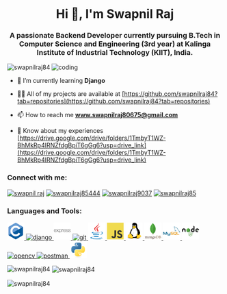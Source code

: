 <h1 align="center">Hi 👋, I'm Swapnil Raj</h1>
<h3 align="center">A passionate Backend Developer currently pursuing B.Tech in Computer Science and Engineering (3rd year) at Kalinga Institute of Industrial Technology (KIIT), India.</h3>

<img align="right" alt="coding" width="400" src="https://user-images.githubusercontent.com/55389276/140866485-8fb1c876-9a8f-4d6a-98dc-08c4981eaf70.gif">

<p align="left"> <img src="https://komarev.com/ghpvc/?username=swapnilraj84&label=Profile%20views&color=0e75b6&style=flat" alt="swapnilraj84" /> </p>

- 🌱 I’m currently learning **Django**

- 👨‍💻 All of my projects are available at [https://github.com/swapnilraj84?tab=repositories](https://github.com/swapnilraj84?tab=repositories)

- 📫 How to reach me **www.swapnilraj80675@gmail.com**

- 📄 Know about my experiences [https://drive.google.com/drive/folders/1TmbyT1WZ-BhMkRp4IRNZfdgBpiT6gGg6?usp=drive_link](https://drive.google.com/drive/folders/1TmbyT1WZ-BhMkRp4IRNZfdgBpiT6gGg6?usp=drive_link)

<h3 align="left">Connect with me:</h3>
<p align="left">
<a href="https://linkedin.com/in/swapnil raj" target="blank"><img align="center" src="https://raw.githubusercontent.com/rahuldkjain/github-profile-readme-generator/master/src/images/icons/Social/linked-in-alt.svg" alt="swapnil raj" height="30" width="40" /></a>
<a href="https://www.hackerrank.com/swapnilraj85444" target="blank"><img align="center" src="https://raw.githubusercontent.com/rahuldkjain/github-profile-readme-generator/master/src/images/icons/Social/hackerrank.svg" alt="swapnilraj85444" height="30" width="40" /></a>
<a href="https://www.leetcode.com/swapnilraj9037" target="blank"><img align="center" src="https://raw.githubusercontent.com/rahuldkjain/github-profile-readme-generator/master/src/images/icons/Social/leet-code.svg" alt="swapnilraj9037" height="30" width="40" /></a>
<a href="https://auth.geeksforgeeks.org/user/swapnilraj85" target="blank"><img align="center" src="https://raw.githubusercontent.com/rahuldkjain/github-profile-readme-generator/master/src/images/icons/Social/geeks-for-geeks.svg" alt="swapnilraj85" height="30" width="40" /></a>
</p>

<h3 align="left">Languages and Tools:</h3>
<p align="left"> <a href="https://www.cprogramming.com/" target="_blank" rel="noreferrer"> <img src="https://raw.githubusercontent.com/devicons/devicon/master/icons/c/c-original.svg" alt="c" width="40" height="40"/> </a> <a href="https://www.djangoproject.com/" target="_blank" rel="noreferrer"> <img src="https://cdn.worldvectorlogo.com/logos/django.svg" alt="django" width="40" height="40"/> </a> <a href="https://expressjs.com" target="_blank" rel="noreferrer"> <img src="https://raw.githubusercontent.com/devicons/devicon/master/icons/express/express-original-wordmark.svg" alt="express" width="40" height="40"/> </a> <a href="https://git-scm.com/" target="_blank" rel="noreferrer"> <img src="https://www.vectorlogo.zone/logos/git-scm/git-scm-icon.svg" alt="git" width="40" height="40"/> </a> <a href="https://www.java.com" target="_blank" rel="noreferrer"> <img src="https://raw.githubusercontent.com/devicons/devicon/master/icons/java/java-original.svg" alt="java" width="40" height="40"/> </a> <a href="https://developer.mozilla.org/en-US/docs/Web/JavaScript" target="_blank" rel="noreferrer"> <img src="https://raw.githubusercontent.com/devicons/devicon/master/icons/javascript/javascript-original.svg" alt="javascript" width="40" height="40"/> </a> <a href="https://www.linux.org/" target="_blank" rel="noreferrer"> <img src="https://raw.githubusercontent.com/devicons/devicon/master/icons/linux/linux-original.svg" alt="linux" width="40" height="40"/> </a> <a href="https://www.mongodb.com/" target="_blank" rel="noreferrer"> <img src="https://raw.githubusercontent.com/devicons/devicon/master/icons/mongodb/mongodb-original-wordmark.svg" alt="mongodb" width="40" height="40"/> </a> <a href="https://www.mysql.com/" target="_blank" rel="noreferrer"> <img src="https://raw.githubusercontent.com/devicons/devicon/master/icons/mysql/mysql-original-wordmark.svg" alt="mysql" width="40" height="40"/> </a> <a href="https://nodejs.org" target="_blank" rel="noreferrer"> <img src="https://raw.githubusercontent.com/devicons/devicon/master/icons/nodejs/nodejs-original-wordmark.svg" alt="nodejs" width="40" height="40"/> </a> <a href="https://opencv.org/" target="_blank" rel="noreferrer"> <img src="https://www.vectorlogo.zone/logos/opencv/opencv-icon.svg" alt="opencv" width="40" height="40"/> </a> <a href="https://postman.com" target="_blank" rel="noreferrer"> <img src="https://www.vectorlogo.zone/logos/getpostman/getpostman-icon.svg" alt="postman" width="40" height="40"/> </a> <a href="https://www.python.org" target="_blank" rel="noreferrer"> <img src="https://raw.githubusercontent.com/devicons/devicon/master/icons/python/python-original.svg" alt="python" width="40" height="40"/> </a> </p>

<p><img align="left" src="https://github-readme-stats.vercel.app/api/top-langs?username=swapnilraj84&show_icons=true&locale=en&layout=compact" alt="swapnilraj84" /></p>

<p>&nbsp;<img align="center" src="https://github-readme-stats.vercel.app/api?username=swapnilraj84&show_icons=true&locale=en" alt="swapnilraj84" /></p>

<p><img align="center" src="https://github-readme-streak-stats.herokuapp.com/?user=swapnilraj84&" alt="swapnilraj84" /></p>

